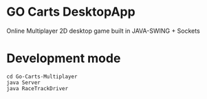 # GO Carts DesktopApp
Online Multiplayer 2D desktop game built in JAVA-SWING + Sockets

# Development mode 

```
cd Go-Carts-Multiplayer
java Server
java RaceTrackDriver

```
